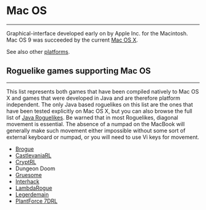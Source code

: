 # Mac OS

---

Graphical-interface developed early on by Apple Inc. for the Macintosh. Mac OS 9 was succeeded by the current [Mac OS X](mac_os_x.md).

See also other [platforms](platforms.md).

## Roguelike games supporting Mac OS

---

This list represents both games that have been compiled natively to Mac OS X and games that were developed in Java and are therefore platform independent. The only Java based roguelikes on this list are the ones that have been tested explicitly on Mac OS X, but you can also browse the full list of [Java Roguelikes](java.md#java-roguelikes). Be warned that in most Roguelikes, diagonal movement is essential. The absence of a numpad on the MacBook will generally make such movement either impossible without some sort of external keyboard or numpad, or you will need to use Vi keys for movement.

- [Brogue](brogue.md)
- [CastlevaniaRL](castlevaniarl.md)
- [CryptRL](cryptrl.md)
- Dungeon Doom
- [Gruesome](gruesome.md)
- [Interhack](interhack.md)
- [LambdaRogue](lambdarogue.md)
- [Legerdemain](legerdemain.md)
- [PlantForce 7DRL](plantforce_7drl.md)
